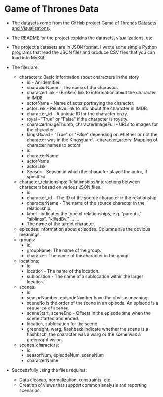 # Game of Thrones Data

- The datasets come from the GitHub project [Game of Thrones Datasets and Visualizations](https://github.com/jeffreylancaster/game-of-thrones).


- The [README](https://github.com/jeffreylancaster/game-of-thrones/blob/master/README.md) for the project explains the
datasets, visualizations, etc.


- The project's datasets are in JSON format. I wrote some simple Python programs that read the JSON files
and produce CSV files that you can load into MySQL.


- The files are:
    - characters: Basic information about characters in the story
        - id - An identifier. 
        - characterName - The name of the character.
        - characterLink - (Broken) link to information about the character in IMDB.
        - actorName - Name of actor portraying the character.
        - actorLink - Relative link to info about the character in IMDB.
        - character_id - A unique ID for the character entry.
        - royal - "True" or "False" if the character is royalty.
        - characterImageThumb, characterImageFull - URLs to images for the character.
        - kingsGuard - "True" or "False" depending on whether or not the character was in the Kingsguard.
    -character_actors: Mapping of character names to actors
        - id
        - characterName
        - actorName
        - actorLink
        - Season - Season in which the character played the actor, if specified.
    - character_relationshps: Relationships/interactions between characters based on various JSON files.
        - id
        - character_id - The ID of the source character in the relationship.
        - characterName - The name of the source character in the relationship.
        - label - Indicates the type of relationships, e.g. "parents," "siblings", "killedBy," ... ...
        - The name of the target character.
    - episodes: Information about episodes. Columns ave the obvious meanings.
    - groups:
        - id
        - groupName: The name of the group.
        - character: The name of the character in the group.    
    - locations:
        - id
        - location - The name of the location.
        - sublocation - The name of a sublocation within the larger location.   
    - scenes:
        - id
        - seasonNumber, episodeNumber have the obvious meaning.
        - sceneNo is the order of the scene in an episode. An episode is a sequence of scenes.
        - sceneStart, sceneEnd - Offsets in the episode time when the scene started and ended.
        - location, sublocation for the scene.
        - greensight, warg, flashback indicate whether the scene is a flashbach, the character was a warg
        or the scene was a greensight vision.
    - scenes_characters: 
        - id
        - seasonNum, episodeNum, sceneNum
        - characterName
        

- Successfully using the files requires:
    - Data cleanup, normalization, constraints, etc.
    - Creation of views that support common analysis and reporting scenarios.